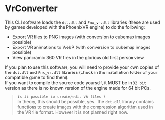 # VrConverter

This CLI software loads the `dct.dll` and `Fnx_vr.dll` libraries (these are used by games developed with the PhoenixVR engine) to do the following:

-   Export VR files to PNG images (with conversion to cubemap images possible)
-   Export VR animations to WebP (with conversion to cubemap images possible)
-   View panoramic 360 VR files in the glorious old first person view

If you plan to use this software, you will need to provide your own copies of the `dct.dll` and `Fnx_vr.dll` libraries (check in the installation folder of your compatible game to find them).  
If you want to compile the source code yourself, it MUST be in `32 bit` version as there is no known version of the engine made for 64 bit PCs.

> `Is it possible to create/edit VR files ?`  
> In theory, this should be possible, yes. The `dct.dll` library contains functions to create images with the compression algorithm used in the VR file format. However it is not planned right now.
